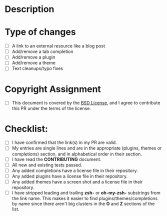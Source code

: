 <!--- Provide a general summary of your changes in the Title above -->
<!--- If you're unsure about anything in this checklist, don't hesitate to create a PR and ask. I'm happy to help! -->

# Description

<!--- Describe your changes in detail, ideally [linking](example.com) to the project/resouce in this description. -->

# Type of changes

<!--- What types of changes does your submission introduce? Put an `x` in all the boxes that apply: -->

- [ ] A link to an external resource like a blog post
- [ ] Add/remove a tab completion
- [ ] Add/remove a plugin
- [ ] Add/remove a theme
- [ ] Text cleanups/typo fixes

# Copyright Assignment

- [ ] This document is covered by the [BSD License](https://github.com/unixorn/awesome-zsh-plugins/blob/master/LICENSE), and I agree to contribute this PR under the terms of the license.

# Checklist:

<!---
Go over all the following points, and put an `x` in all the boxes that apply. 

You only need to check the box for completions/plugins/themes if you added something in those categories
-->

- [ ] I have confirmed that the link(s) in my PR are valid.
- [ ] My entries are single lines and are in the appropriate (plugins, themes or completions) section, and in alphabetical order in their section.
- [ ] I have read the **CONTRIBUTING** document.
- [ ] All new and existing tests passed.
- [ ] Any added completions have a license file in their repository.
- [ ] Any added plugins have a license file in their repository.
- [ ] Any added themes have a screen shot and a license file in their repository.
- [ ] I have stripped leading and trailing **zsh-** or **oh-my-zsh-** substrings from the link name. This makes it easier to find plugins/themes/completions by name since there aren't big clusters in the **O** and **Z** sections of the list.
